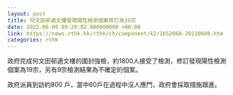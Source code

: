 ```yaml
---
layout: post
title: 何文田邨適文樓發現陽性檢測個案修訂為19宗
date: 2022-06-08 09:29:02.000000000 +08:00
link: https://news.rthk.hk/rthk/ch/component/k2/1652068-20220608.htm
categories: rthk
---
```


政府完成何文田邨適文樓的圍封強檢，約1800人接受了檢測，修訂發現陽性檢測個案為19宗，另有9宗檢測結果為不確定的個案。

政府派員到訪約800 戶，當中60戶在過程中沒人應門，政府會採取措施跟進。
